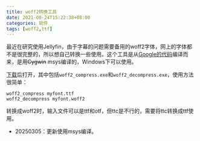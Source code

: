 ```yaml
---
title: woff2转换工具
date: 2021-08-24T15:22:38+08:00
categories: 软件
tags: [woff2,ttf]
---
```


最近在研究使用Jellyfin，由于字幕的问题需要备用的woff2字体，网上的字体都不是很完整的，所以想自己转换一些使用。这个工具是从[Google的代码](https://github.com/google/woff2)编译而来，是用~~Cygwin~~ msys编译的，Windows下可以使用。

[下载](/uploads/2021/08/woff2-compress-tools.7z)后打开，其中包括`woff2_compress.exe`和`woff2_decompress.exe`，使用方法很简单：

```
woff2_compress myfont.ttf
woff2_decompress myfont.woff2
```

转换成woff2时，输入文件可以是ttf和otf，但ttc是不行的，需要将ttc转换成ttf使用。

- 20250305：更新使用msys编译。